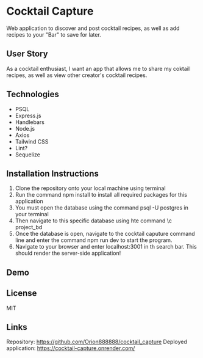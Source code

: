 # Cocktail Capture
Web application to discover and post cocktail recipes, as well as add recipes to your "Bar" to save for later. 

## User Story
As a cocktail enthusiast, I want an app that allows me to share my coktail recipes, as well as view other creator's cocktail recipes. 

## Technologies
* PSQL 
* Express.js
* Handlebars
* Node.js 
* Axios
* Tailwind CSS
* Lint? 
* Sequelize 

## Installation Instructions
1. Clone the repository onto your local machine using terminal 
2. Run the command npm install to install all required packages for this application 
3. You must open the database using the command psql -U postgres in your terminal 
4. Then navigate to this specific database using hte command \c project_bd
5. Once the database is open, navigate to the cocktail caputure command line and enter the command npm run dev to start the program. 
6. Navigate to your browser and enter localhost:3001 in th search bar. This should render the server-side application! 

## Demo 

## License 
MIT 

## Links
Repository: https://github.com/Orion888888/cocktail_capture
Deployed application: https://cocktail-capture.onrender.com/

